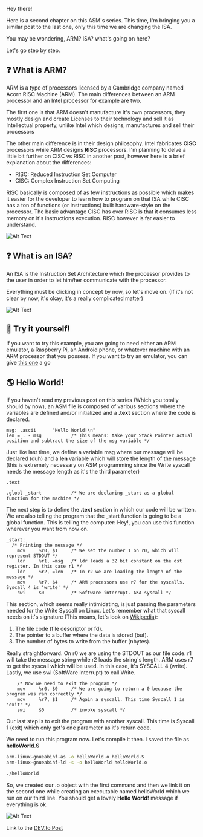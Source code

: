 Hey there!

Here is a second chapter on this ASM's series. This time, I'm bringing you a similar post to the last one, only this time we are changing the ISA.

You may be wondering, ARM? ISA? what's going on here?

Let's go step by step.

## :question: What is ARM?

ARM is a type of processors licensed by a Cambridge company named Acorn RISC Machine (ARM). The main differences between an ARM processor and an Intel processor for example are two. 

The first one is that ARM doesn't manufacture it's own processors, they mostly design and create Licenses to their technology and sell it as Intellectual property, unlike Intel which designs, manufactures and sell their processors

The other main difference is in their design philosophy. Intel fabricates **CISC** processors while ARM designs **RISC** processors. I'm planning to delve a little bit further on CISC vs RISC in another post, however here is a brief explanation about the differences:

- RISC: Reduced Instruction Set Computer
- CISC: Complex Instruction Set Computing
  
RISC basically is composed of as few instructions as possible which makes it easier for the developer to learn how to program on that ISA while CISC has a ton of functions (or instructions) built hardware-style on the processor. The basic advantage CISC has over RISC is that it consumes less memory on it's instructions execution. RISC however is far easier to understand.

![Alt Text](https://dev-to-uploads.s3.amazonaws.com/i/v2dfie993s97bd8xp2xj.png)

## :question: What is an ISA?

An ISA is the Instruction Set Architecture which the processor provides to the user in order to let him/her communicate with the processor.

Everything must be clicking in concept by now, so let's move on. (If it's not clear by now, it's okay, it's a really complicated matter)

![Alt Text](https://dev-to-uploads.s3.amazonaws.com/i/22ortm6oid1h41g24b7b.png)

## :tada: Try it yourself!

If you want to try this example, you are going to need either an ARM emulator, a Raspberry Pi, an Android phone, or whatever machine with an ARM processor that you possess. If you want to try an emulator, you can give [this one](https://azm.azerialabs.com/) a go

## :earth_americas: Hello World!

If you haven't read my previous post on this series (Which you totally should by now), an ASM file is composed of various sections where the variables are defined and/or initialized and a __.text__ section where the code is declared.

```armasm
msg: .ascii      "Hello World!\n"
len = . - msg           /* This means: take your Stack Pointer actual position and subtract the size of the msg variable */
```

Just like last time, we define a variable msg where our message will be declared (duh) and a __len__ variable which will store the length of the message (this is extremely necessary on ASM programming since the Write syscall needs the message length as it's the third parameter)

```armasm
.text

.globl _start           /* We are declaring _start as a global function for the machine */
```

The next step is to define the __.text__ section in which our code will be written. We are also telling the program that the _start function is going to be a global function. This is telling the computer: Hey!, you can use this function wherever you want from now on.

```armasm
_start:
  /* Printing the message */
    mov     %r0, $1     /* We set the number 1 on r0, which will represent STDOUT */
    ldr     %r1, =msg   /* ldr loads a 32 bit constant on the dst register. In this case r1 */
    ldr     %r2, =len   /* In r2 we are loading the length of the message */
    mov     %r7, $4     /* ARM processors use r7 for the syscalls. Syscall 4 is 'write' */
    swi     $0          /* Software interrupt. AKA syscall */
```

This section, which seems really intimidating, is just passing the parameters needed for the Write Syscall on Linux. Let's remember what that syscall needs on it's signature (This means, let's look on [Wikipedia](https://en.wikipedia.org/wiki/Write_(system_call))):

1. The file code (file descriptor or fd).
2. The pointer to a buffer where the data is stored (buf).
3. The number of bytes to write from the buffer (nbytes).

Really straightforward. On r0 we are using the STDOUT as our file code. r1 will take the message string while r2 loads the string's length. ARM uses r7 to get the syscall which will be used. In this case, it's SYSCALL 4 (write). Lastly, we use swi (SoftWare Interrupt) to call Write.

```armasm
    /* Now we need to exit the program */
    mov     %r0, $0     /* We are going to return a 0 because the program was ran correctly */
    mov     %r7, $1     /* Again a syscall. This time Syscall 1 is 'exit' */
    swi     $0          /* invoke syscall */
```

Our last step is to exit the program with another syscall. This time is Syscall 1 (exit) which only get's one parameter as it's return code.

We need to run this program now. Let's compile it then. I saved the file as __helloWorld.S__

```bash
arm-linux-gnueabihf-as -o helloWorld.o helloWorld.S
arm-linux-gnueabihf-ld -s -o helloWorld helloWorld.o

./helloWorld
```

So, we created our .o object with the first command and then we link it on the second one while creating an executable named helloWorld which we run on our third line. You should get a lovely __Hello World!__ message if everything is ok.

![Alt Text](https://dev-to-uploads.s3.amazonaws.com/i/b5e1z979oz8ft3ziy6cw.png)

Link to the [DEV.to Post](https://dev.to/tomassirio/hello-world-in-arm-isas-26l5)
